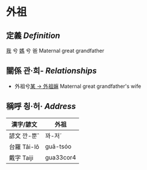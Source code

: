 # 外祖
## 定義 _Definition_
[我](member1.md) 兮 [媽](member3.md) 兮 爸
Maternal great grandfather

## 關係 관·희- _Relationships_

- 外祖兮[某 → 外祖嫲](member45.md) Maternal great grandfather's wife



## 稱呼 칑·허· _Address_

漢字/諺文 | 外祖
--- | ---
諺文 깐-뿐ˆ | 꽈-저ˊ
台羅 Tâi-lô | guā-tsóo
戴字 Taiji | gua33cor4


